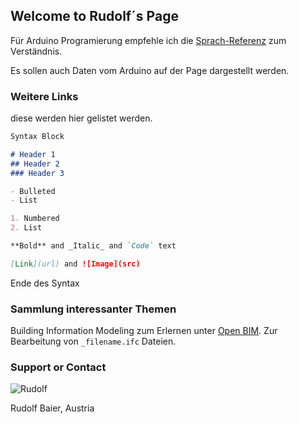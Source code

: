 ## Welcome to Rudolf´s Page

Für Arduino Programierung empfehle ich die  [Sprach-Referenz](https://www.arduino.cc/reference/de/) zum Verständnis.

Es sollen auch Daten vom Arduino auf der Page dargestellt werden.

### Weitere Links

diese werden hier gelistet werden.

```markdown
Syntax Block

# Header 1
## Header 2
### Header 3

- Bulleted
- List

1. Numbered
2. List

**Bold** and _Italic_ and `Code` text

[Link](url) and ![Image](src)
```

Ende des Syntax

### Sammlung interessanter Themen

Building Information Modeling zum Erlernen unter [Open BIM](http://http://www.xbim.net/). Zur Bearbeitung von `_filename.ifc` Dateien.

### Support or Contact

![Rudolf](https://github.com/microcosmos2010/microcosmos2010.github.io/tree/master/images/rudolf_live2.jpg)

Rudolf Baier, Austria
